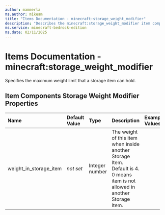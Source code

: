 ```yaml
---
author: mammerla
ms.author: mikeam
title: "Items Documentation - minecraft:storage_weight_modifier"
description: "Describes the minecraft:storage_weight_modifier item component"
ms.service: minecraft-bedrock-edition
ms.date: 02/11/2025 
---
```


# Items Documentation - minecraft:storage_weight_modifier

Specifies the maximum weight limit that a storage item can hold.


## Item Components Storage Weight Modifier Properties

|Name       |Default Value |Type |Description |Example Values |
|:----------|:-------------|:----|:-----------|:------------- |
| weight_in_storage_item | *not set* | Integer number | The weight of this item when inside another Storage Item. Default is 4. 0 means item is not allowed in another Storage Item. |  | 